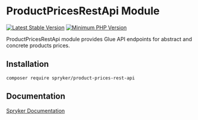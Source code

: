 # ProductPricesRestApi Module
[![Latest Stable Version](https://poser.pugx.org/spryker/product-prices-rest-api/v/stable.svg)](https://packagist.org/packages/spryker/product-prices-rest-api)
[![Minimum PHP Version](https://img.shields.io/badge/php-%3E%3D%208.0-8892BF.svg)](https://php.net/)

ProductPricesRestApi module provides Glue API endpoints for abstract and concrete products prices.

## Installation

```
composer require spryker/product-prices-rest-api
```

## Documentation

[Spryker Documentation](https://docs.spryker.com)
